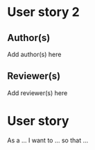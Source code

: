 # User story 2
## Author(s)
Add author(s) here
## Reviewer(s)
Add reviewer(s) here
# User story
As a ... I want to ... so that ...
